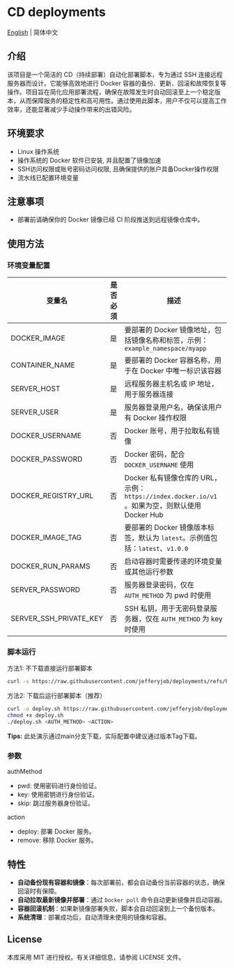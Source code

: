 # CD deployments

[English](README.md) | 简体中文

## 介绍
该项目是一个简洁的 CD（持续部署）自动化部署脚本，专为通过 SSH 连接远程服务器而设计。它能够高效地进行 Docker 容器的备份、更新、回滚和故障恢复等操作。项目旨在简化应用部署流程，确保在故障发生时自动回滚至上一个稳定版本，从而保障服务的稳定性和高可用性。通过使用此脚本，用户不仅可以提高工作效率，还能显著减少手动操作带来的出错风险。

## 环境要求
- Linux 操作系统
- 操作系统的 Docker 软件已安装, 并且配置了镜像加速
- SSH访问权限或账号密码访问权限, 且确保提供的账户具备Docker操作权限
- 流水线已配置环境变量

## 注意事项
- 部署前请确保你的 Docker 镜像已经 CI 阶段推送到远程镜像仓库中。

## 使用方法

### 环境变量配置

| 变量名                    | 是否必须 | 描述                                                         |
|------------------------|-----|------------------------------------------------------------|
| DOCKER_IMAGE           | 是   | 要部署的 Docker 镜像地址，包括镜像名称和标签，示例：`example_namespace/myapp` |
| CONTAINER_NAME         | 是   | 要部署的 Docker 容器名称，用于在 Docker 中唯一标识该容器               |
| SERVER_HOST            | 是   | 远程服务器主机名或 IP 地址，用于服务器连接                          |
| SERVER_USER            | 是   | 服务器登录用户名，确保该用户有 Docker 操作权限                      |
| DOCKER_USERNAME        | 否   | Docker 账号，用于拉取私有镜像                                     |
| DOCKER_PASSWORD        | 否   | Docker 密码，配合 `DOCKER_USERNAME` 使用                       |
| DOCKER_REGISTRY_URL    | 否   | Docker 私有镜像仓库的 URL，示例：`https://index.docker.io/v1` 。如果为空，则默认使用 Docker Hub |
| DOCKER_IMAGE_TAG       | 否   | 要部署的 Docker 镜像版本标签，默认为 `latest`。示例值包括：`latest`、`v1.0.0` |
| DOCKER_RUN_PARAMS      | 否   | 启动容器时需要传递的环境变量或其他运行参数                           |
| SERVER_PASSWORD        | 否   | 服务器登录密码，仅在 `AUTH_METHOD` 为 pwd 时使用                    |
| SERVER_SSH_PRIVATE_KEY | 否   | SSH 私钥，用于无密码登录服务器，仅在 `AUTH_METHOD` 为 key 时使用      |


### 脚本运行

方法1: 不下载直接运行部署脚本
```bash
curl -s https://raw.githubusercontent.com/jefferyjob/deployments/refs/heads/main/scripts/deploy.docker.sh | bash -s -- <AUTH_METHOD> <ACTION>
```

方法2:  下载后运行部署脚本（推荐）
```bash
curl -o deploy.sh https://raw.githubusercontent.com/jefferyjob/deployments/refs/heads/main/scripts/deploy.docker.sh
chmod +x deploy.sh
./deploy.sh <AUTH_METHOD> <ACTION>
```

**Tips:** 此处演示通过main分支下载，实际配置中建议通过版本Tag下载。

### 参数
authMethod
- pwd: 使用密码进行身份验证。
- key: 使用密钥进行身份验证。
- skip: 跳过服务器身份验证。

action
- deploy: 部署 Docker 服务。
- remove: 移除 Docker 服务。

## 特性
- **自动备份现有容器和镜像**：每次部署前，都会自动备份当前容器的状态，确保回滚时有保障。
- **自动拉取最新镜像并部署**：通过 `Docker pull` 命令自动更新镜像并启动容器。
- **容器回滚机制**：如果新镜像部署失败，脚本会自动回滚到上一个备份版本。
- **系统清理**：部署成功后，自动清理未使用的镜像和容器。

## License
本库采用 MIT 进行授权。有关详细信息，请参阅 LICENSE 文件。
